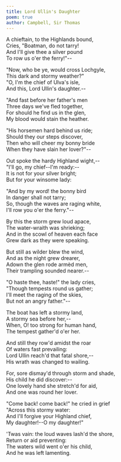 ```yaml
---
title: Lord Ullin's Daughter
poem: true
author: Campbell, Sir Thomas
---
```

A chieftain, to the Highlands bound,  
Cries, &quot;Boatman, do not tarry!  
And I'll give thee a silver pound  
To row us o'er the ferry!&quot;--  

&quot;Now, who be ye, would cross Lochgyle,  
This dark and stormy weather?&quot;  
&quot;O, I'm the chief of Ulva's isle,  
And this, Lord Ullin's daughter.--  

&quot;And fast before her father's men  
Three days we've fled together,  
For should he find us in the glen,  
My blood would stain the heather.  

&quot;His horsemen hard behind us ride;  
Should they our steps discover,  
Then who will cheer my bonny bride  
When they have slain her lover?&quot;--  

Out spoke the hardy Highland wight,--  
&quot;I'll go, my chief--I'm ready:--  
It is not for your silver bright;  
But for your winsome lady:  

&quot;And by my word! the bonny bird  
In danger shall not tarry;  
So, though the waves are raging white,  
I'll row you o'er the ferry.&quot;--  

By this the storm grew loud apace,  
The water-wraith was shrieking;  
And in the scowl of heaven each face  
Grew dark as they were speaking.  

But still as wilder blew the wind,  
And as the night grew drearer,  
Adown the glen rode arm&egrave;d men,  
Their trampling sounded nearer.--  

&quot;O haste thee, haste!&quot; the lady cries,  
&quot;Though tempests round us gather;  
I'll meet the raging of the skies,  
But not an angry father.&quot;--  

The boat has left a stormy land,  
A stormy sea before her,--  
When, O! too strong for human hand,  
The tempest gather'd o'er her.  

And still they row'd amidst the roar  
Of waters fast prevailing:  
Lord Ullin reach'd that fatal shore,--  
His wrath was changed to wailing.  

For, sore dismay'd through storm and shade,  
His child he did discover:--  
One lovely hand she stretch'd for aid,  
And one was round her lover.  

&quot;Come back! come back!&quot; he cried in grief  
&quot;Across this stormy water:  
And I'll forgive your Highland chief,  
My daughter!--O my daughter!&quot;  

'Twas vain: the loud waves lash'd the shore,  
Return or aid preventing:  
The waters wild went o'er his child,  
And he was left lamenting. <br />

